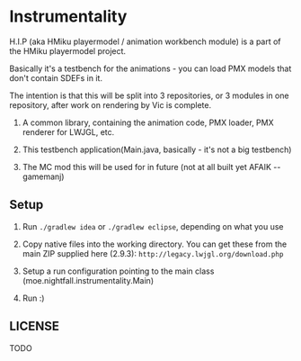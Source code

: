 # Instrumentality
H.I.P (aka HMiku playermodel / animation workbench module) is a part of the HMiku playermodel project.

Basically it's a testbench for the animations - you can load PMX models that don't contain SDEFs in it.

The intention is that this will be split into 3 repositories,
or 3 modules in one repository, after work on rendering by Vic is complete.

1. A common library, containing the animation code, PMX loader, PMX renderer for LWJGL, etc.

2. This testbench application(Main.java, basically - it's not a big testbench)

3. The MC mod this will be used for in future (not at all built yet AFAIK -- gamemanj)

## Setup

1. Run `./gradlew idea` or `./gradlew eclipse`, depending on what you use

2. Copy native files into the working directory.
   You can get these from the main ZIP supplied here (2.9.3):
   `http://legacy.lwjgl.org/download.php`

3. Setup a run configuration pointing to the main class (moe.nightfall.instrumentality.Main)

4. Run :)

## LICENSE
TODO
